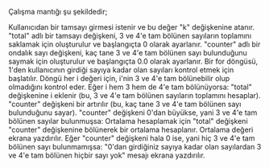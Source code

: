 Çalışma mantığı şu şekildedir;

Kullanıcıdan bir tamsayı girmesi istenir ve bu değer "k" değişkenine atanır.
"total" adlı bir tamsayı değişkeni, 3 ve 4'e tam bölünen sayıların toplamını saklamak için oluşturulur ve başlangıçta 0 olarak ayarlanır.
"counter" adlı bir ondalık sayı değişkeni, kaç tane 3 ve 4'e tam bölünen sayı bulunduğunu saymak için oluşturulur ve başlangıçta 0.0 olarak ayarlanır.
Bir for döngüsü, 1'den kullanıcının girdiği sayıya kadar olan sayıları kontrol etmek için başlatılır.
Döngü her i değeri için, i'nin 3 ve 4'e tam bölünebilir olup olmadığını kontrol eder.
Eğer i hem 3 hem de 4'e tam bölünüyorsa:
"total" değişkenine i eklenir (bu, 3 ve 4'e tam bölünen sayıların toplamını hesaplar).
"counter" değişkeni bir artırılır (bu, kaç tane 3 ve 4'e tam bölünen sayı bulunduğunu sayar).
"counter" değişkeni 0'dan büyükse, yani 3 ve 4'e tam bölünen sayılar bulunmuşsa:
Ortalama hesaplamak için "total" değişkeni "counter" değişkenine bölünerek bir ortalama hesaplanır.
Ortalama değeri ekrana yazdırılır.
Eğer "counter" değişkeni hala 0 ise, yani hiç 3 ve 4'e tam bölünen sayı bulunmamışsa:
"0'dan girdiğiniz sayıya kadar olan sayılardan 3 ve 4'e tam bölünen hiçbir sayı yok" mesajı ekrana yazdırılır.
